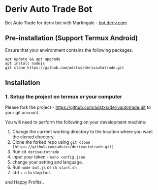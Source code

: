 # Deriv Auto Trade Bot

Bot Auto Trade for deriv bot with Martingale - [bot.deriv.com](https://deriv.me/id/?t=zJ-4osQLWwn4YQmkiYbEYGNd7ZgqdRLk&utm_source=affiliate_17510&utm_medium=affiliate&utm_campaign=MyAffiliates&utm_content=&referrer=bagusalam.id)

## Pre-installation (Support Termux Android)
Ensure that your environment contains the following packages.
``` 
apt update && apt upgrade 
apt install nodejs
git clone https://github.com/adstxs/derivautotrade.git
 ```
 ## Installation

### 1. Setup the project on termux or your computer

Please fork the project - https://github.com/adstxs/derivautotrade.git to your git account.

You will need to perform the following on your development machine:
1. Change the current working directory to the location where you want the cloned directory.
2. Clone the forked repo using ```git clone [https://github.com/adstxs/derivautotrade.git]```
3. Run ```cd derivautotrade```
4. input your token -  ```nano config.json```.
5. change your setting and language.
6. Run ```node bot.js``` or ```sh start.sh```
7. ctrl + c to stop bot.


and Happy Profits..
